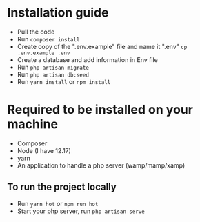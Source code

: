# Installation guide

- Pull the code
- Run ```composer install```
- Create copy of the ".env.example" file and name it ".env" ```cp .env.example .env```
- Create a database and add information in Env file
- Run ```php artisan migrate```
- Run ```php artisan db:seed```
- Run ```yarn install``` or ```npm install```

# Required to be installed on your machine

- Composer
- Node (I have 12.17)
- yarn
- An application to handle a php server (wamp/mamp/xamp)

## To run the project locally

- Run ```yarn hot``` or ```npm run hot```
- Start your php server, run ```php artisan serve```
